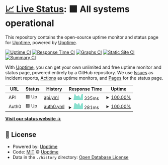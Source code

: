 # [📈 Live Status](https://demo.upptime.js.org): <!--live status--> **🟩 All systems operational**

This repository contains the open-source uptime monitor and status page for [Upptime](https://upptime.js.org), powered by [Upptime](https://github.com/upptime/upptime).

[![Uptime CI](https://github.com/mcdave-addy/status-monitoring/workflows/Uptime%20CI/badge.svg)](https://github.com/mcdave-addy/status-monitoring/actions?query=workflow%3A%22Uptime+CI%22)
[![Response Time CI](https://github.com/mcdave-addy/status-monitoring/workflows/Response%20Time%20CI/badge.svg)](https://github.com/mcdave-addy/status-monitoring/actions?query=workflow%3A%22Response+Time+CI%22)
[![Graphs CI](https://github.com/mcdave-addy/status-monitoring/workflows/Graphs%20CI/badge.svg)](https://github.com/mcdave-addy/status-monitoring/actions?query=workflow%3A%22Graphs+CI%22)
[![Static Site CI](https://github.com/mcdave-addy/status-monitoring/workflows/Static%20Site%20CI/badge.svg)](https://github.com/mcdave-addy/status-monitoring/actions?query=workflow%3A%22Static+Site+CI%22)
[![Summary CI](https://github.com/mcdave-addy/status-monitoring/workflows/Summary%20CI/badge.svg)](https://github.com/mcdave-addy/status-monitoring/actions?query=workflow%3A%22Summary+CI%22)

With [Upptime](https://upptime.js.org), you can get your own unlimited and free uptime monitor and status page, powered entirely by a GitHub repository. We use [Issues](https://github.com/upptime/upptime/issues) as incident reports, [Actions](https://github.com/mcdave-addy/status-monitoring/actions) as uptime monitors, and [Pages](https://demo.upptime.js.org) for the status page.

<!--start: status pages-->
<!-- This summary is generated by Upptime (https://github.com/upptime/upptime) -->
<!-- Do not edit this manually, your changes will be overwritten -->
<!-- prettier-ignore -->
| URL | Status | History | Response Time | Uptime |
| --- | ------ | ------- | ------------- | ------ |
| <img alt="" src="https://icons.duckduckgo.com/ip3/null.ico" height="13"> API | 🟩 Up | [api.yml](https://github.com/mcdave-addy/status-monitoring/commits/HEAD/history/api.yml) | <details><summary><img alt="Response time graph" src="./graphs/api/response-time-week.png" height="20"> 335ms</summary><br><a href="https://mcdave-addy.github.io/status-monitoring/history/api"><img alt="Response time 365" src="https://img.shields.io/endpoint?url=https%3A%2F%2Fraw.githubusercontent.com%2Fmcdave-addy%2Fstatus-monitoring%2FHEAD%2Fapi%2Fapi%2Fresponse-time.json"></a><br><a href="https://mcdave-addy.github.io/status-monitoring/history/api"><img alt="24-hour response time 467" src="https://img.shields.io/endpoint?url=https%3A%2F%2Fraw.githubusercontent.com%2Fmcdave-addy%2Fstatus-monitoring%2FHEAD%2Fapi%2Fapi%2Fresponse-time-day.json"></a><br><a href="https://mcdave-addy.github.io/status-monitoring/history/api"><img alt="7-day response time 335" src="https://img.shields.io/endpoint?url=https%3A%2F%2Fraw.githubusercontent.com%2Fmcdave-addy%2Fstatus-monitoring%2FHEAD%2Fapi%2Fapi%2Fresponse-time-week.json"></a><br><a href="https://mcdave-addy.github.io/status-monitoring/history/api"><img alt="30-day response time 310" src="https://img.shields.io/endpoint?url=https%3A%2F%2Fraw.githubusercontent.com%2Fmcdave-addy%2Fstatus-monitoring%2FHEAD%2Fapi%2Fapi%2Fresponse-time-month.json"></a><br><a href="https://mcdave-addy.github.io/status-monitoring/history/api"><img alt="1-year response time 417" src="https://img.shields.io/endpoint?url=https%3A%2F%2Fraw.githubusercontent.com%2Fmcdave-addy%2Fstatus-monitoring%2FHEAD%2Fapi%2Fapi%2Fresponse-time-year.json"></a></details> | <details><summary><a href="https://mcdave-addy.github.io/status-monitoring/history/api">100.00%</a></summary><a href="https://mcdave-addy.github.io/status-monitoring/history/api"><img alt="All-time uptime 92.81%" src="https://img.shields.io/endpoint?url=https%3A%2F%2Fraw.githubusercontent.com%2Fmcdave-addy%2Fstatus-monitoring%2FHEAD%2Fapi%2Fapi%2Fuptime.json"></a><br><a href="https://mcdave-addy.github.io/status-monitoring/history/api"><img alt="24-hour uptime 100.00%" src="https://img.shields.io/endpoint?url=https%3A%2F%2Fraw.githubusercontent.com%2Fmcdave-addy%2Fstatus-monitoring%2FHEAD%2Fapi%2Fapi%2Fuptime-day.json"></a><br><a href="https://mcdave-addy.github.io/status-monitoring/history/api"><img alt="7-day uptime 100.00%" src="https://img.shields.io/endpoint?url=https%3A%2F%2Fraw.githubusercontent.com%2Fmcdave-addy%2Fstatus-monitoring%2FHEAD%2Fapi%2Fapi%2Fuptime-week.json"></a><br><a href="https://mcdave-addy.github.io/status-monitoring/history/api"><img alt="30-day uptime 100.00%" src="https://img.shields.io/endpoint?url=https%3A%2F%2Fraw.githubusercontent.com%2Fmcdave-addy%2Fstatus-monitoring%2FHEAD%2Fapi%2Fapi%2Fuptime-month.json"></a><br><a href="https://mcdave-addy.github.io/status-monitoring/history/api"><img alt="1-year uptime 99.97%" src="https://img.shields.io/endpoint?url=https%3A%2F%2Fraw.githubusercontent.com%2Fmcdave-addy%2Fstatus-monitoring%2FHEAD%2Fapi%2Fapi%2Fuptime-year.json"></a></details>
| <img alt="" src="https://icons.duckduckgo.com/ip3/null.ico" height="13"> Auth0 | 🟩 Up | [auth0.yml](https://github.com/mcdave-addy/status-monitoring/commits/HEAD/history/auth0.yml) | <details><summary><img alt="Response time graph" src="./graphs/auth0/response-time-week.png" height="20"> 281ms</summary><br><a href="https://mcdave-addy.github.io/status-monitoring/history/auth0"><img alt="Response time 249" src="https://img.shields.io/endpoint?url=https%3A%2F%2Fraw.githubusercontent.com%2Fmcdave-addy%2Fstatus-monitoring%2FHEAD%2Fapi%2Fauth0%2Fresponse-time.json"></a><br><a href="https://mcdave-addy.github.io/status-monitoring/history/auth0"><img alt="24-hour response time 294" src="https://img.shields.io/endpoint?url=https%3A%2F%2Fraw.githubusercontent.com%2Fmcdave-addy%2Fstatus-monitoring%2FHEAD%2Fapi%2Fauth0%2Fresponse-time-day.json"></a><br><a href="https://mcdave-addy.github.io/status-monitoring/history/auth0"><img alt="7-day response time 281" src="https://img.shields.io/endpoint?url=https%3A%2F%2Fraw.githubusercontent.com%2Fmcdave-addy%2Fstatus-monitoring%2FHEAD%2Fapi%2Fauth0%2Fresponse-time-week.json"></a><br><a href="https://mcdave-addy.github.io/status-monitoring/history/auth0"><img alt="30-day response time 262" src="https://img.shields.io/endpoint?url=https%3A%2F%2Fraw.githubusercontent.com%2Fmcdave-addy%2Fstatus-monitoring%2FHEAD%2Fapi%2Fauth0%2Fresponse-time-month.json"></a><br><a href="https://mcdave-addy.github.io/status-monitoring/history/auth0"><img alt="1-year response time 268" src="https://img.shields.io/endpoint?url=https%3A%2F%2Fraw.githubusercontent.com%2Fmcdave-addy%2Fstatus-monitoring%2FHEAD%2Fapi%2Fauth0%2Fresponse-time-year.json"></a></details> | <details><summary><a href="https://mcdave-addy.github.io/status-monitoring/history/auth0">100.00%</a></summary><a href="https://mcdave-addy.github.io/status-monitoring/history/auth0"><img alt="All-time uptime 93.86%" src="https://img.shields.io/endpoint?url=https%3A%2F%2Fraw.githubusercontent.com%2Fmcdave-addy%2Fstatus-monitoring%2FHEAD%2Fapi%2Fauth0%2Fuptime.json"></a><br><a href="https://mcdave-addy.github.io/status-monitoring/history/auth0"><img alt="24-hour uptime 100.00%" src="https://img.shields.io/endpoint?url=https%3A%2F%2Fraw.githubusercontent.com%2Fmcdave-addy%2Fstatus-monitoring%2FHEAD%2Fapi%2Fauth0%2Fuptime-day.json"></a><br><a href="https://mcdave-addy.github.io/status-monitoring/history/auth0"><img alt="7-day uptime 100.00%" src="https://img.shields.io/endpoint?url=https%3A%2F%2Fraw.githubusercontent.com%2Fmcdave-addy%2Fstatus-monitoring%2FHEAD%2Fapi%2Fauth0%2Fuptime-week.json"></a><br><a href="https://mcdave-addy.github.io/status-monitoring/history/auth0"><img alt="30-day uptime 100.00%" src="https://img.shields.io/endpoint?url=https%3A%2F%2Fraw.githubusercontent.com%2Fmcdave-addy%2Fstatus-monitoring%2FHEAD%2Fapi%2Fauth0%2Fuptime-month.json"></a><br><a href="https://mcdave-addy.github.io/status-monitoring/history/auth0"><img alt="1-year uptime 99.20%" src="https://img.shields.io/endpoint?url=https%3A%2F%2Fraw.githubusercontent.com%2Fmcdave-addy%2Fstatus-monitoring%2FHEAD%2Fapi%2Fauth0%2Fuptime-year.json"></a></details>

<!--end: status pages-->

[**Visit our status website →**](https://demo.upptime.js.org)

## 📄 License

- Powered by: [Upptime](https://github.com/upptime/upptime)
- Code: [MIT](./LICENSE) © [Upptime](https://upptime.js.org)
- Data in the `./history` directory: [Open Database License](https://opendatacommons.org/licenses/odbl/1-0/)
